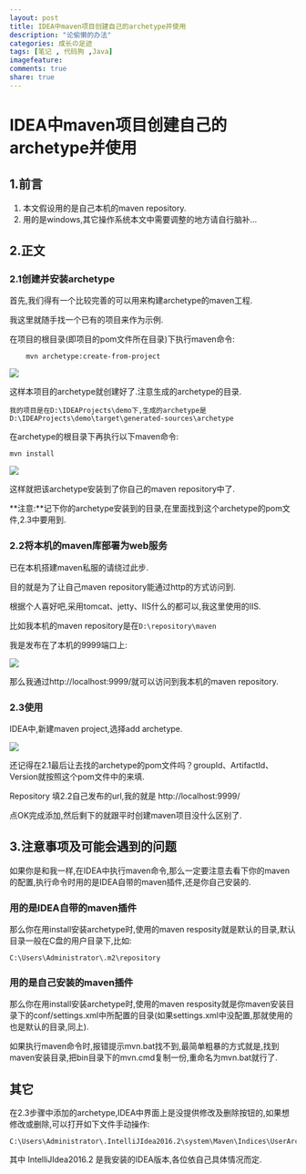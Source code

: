 ```yaml
---
layout: post
title: IDEA中maven项目创建自己的archetype并使用
description: "论偷懒的办法"
categories: 成长の足迹
tags: [笔记 , 代码狗 ,Java]
imagefeature: 
comments: true
share: true
---
```

# IDEA中maven项目创建自己的archetype并使用 #

## 1.前言 ##

1. 本文假设用的是自己本机的maven repository.
2. 用的是windows,其它操作系统本文中需要调整的地方请自行脑补...

## 2.正文 ##

### 2.1创建并安装archetype ###

首先,我们得有一个比较完善的可以用来构建archetype的maven工程.

我这里就随手找一个已有的项目来作为示例.

在项目的根目录(即项目的pom文件所在目录)下执行maven命令:

		mvn archetype:create-from-project

![](http://i.imgur.com/ey1LxPV.png)

这样本项目的archetype就创建好了.注意生成的archetype的目录.

	我的项目是在D:\IDEAProjects\demo下,生成的archetype是D:\IDEAProjects\demo\target\generated-sources\archetype

在archetype的根目录下再执行以下maven命令:

	mvn install

![](http://i.imgur.com/Ljgotc8.png)

这样就把该archetype安装到了你自己的maven repository中了.


**注意:**记下你的archetype安装到的目录,在里面找到这个archetype的pom文件,2.3中要用到.

### 2.2将本机的maven库部署为web服务 ###

已在本机搭建maven私服的请绕过此步.

目的就是为了让自己maven repository能通过http的方式访问到.

根据个人喜好吧,采用tomcat、jetty、IIS什么的都可以,我这里使用的IIS.

比如我本机的maven repository是在`D:\repository\maven`

我是发布在了本机的9999端口上:

![](http://i.imgur.com/lBU4Xf6.png)

那么我通过http://localhost:9999/就可以访问到我本机的maven repository.

### 2.3使用 ###

IDEA中,新建maven project,选择add archetype.

![](http://i.imgur.com/nevb93O.png)

还记得在2.1最后让去找的archetype的pom文件吗？groupId、ArtifactId、Version就按照这个pom文件中的来填.

Repository 填2.2自己发布的url,我的就是 http://localhost:9999/

点OK完成添加,然后剩下的就跟平时创建maven项目没什么区别了.

## 3.注意事项及可能会遇到的问题 ##

如果你是和我一样,在IDEA中执行maven命令,那么一定要注意去看下你的maven的配置,执行命令时用的是IDEA自带的maven插件,还是你自己安装的.

### 用的是IDEA自带的maven插件 ###

那么你在用install安装archetype时,使用的maven resposity就是默认的目录,默认目录一般在C盘的用户目录下,比如:

	C:\Users\Administrator\.m2\repository

### 用的是自己安装的maven插件 ###

那么你在用install安装archetype时,使用的maven resposity就是你maven安装目录下的conf/settings.xml中所配置的目录(如果settings.xml中没配置,那就使用的也是默认的目录,同上).

如果执行maven命令时,报错提示mvn.bat找不到,最简单粗暴的方式就是,找到maven安装目录,把bin目录下的mvn.cmd复制一份,重命名为mvn.bat就行了.

## 其它 ##

在2.3步骤中添加的archetype,IDEA中界面上是没提供修改及删除按钮的,如果想修改或删除,可以打开如下文件手动操作:

	C:\Users\Administrator\.IntelliJIdea2016.2\system\Maven\Indices\UserArchetypes.xml

其中 IntelliJIdea2016.2 是我安装的IDEA版本,各位依自己具体情况而定.